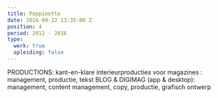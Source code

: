 ```yaml
---
title: Poppinette
date: 2016-09-22 13:35:00 Z
position: 4
period: 2012 - 2016
type:
  werk: true
  opleiding: false
---
```


PRODUCTIONS: kant-en-klare interieurproducties voor magazines : management, productie, tekst BLOG & DIGIMAG (app & desktop): management, content management, copy, productie, grafisch ontwerp